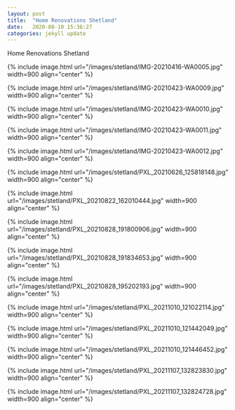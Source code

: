 ```yaml
---
layout: post
title:  "Home Renovations Shetland"
date:   2020-08-10 15:36:27
categories: jekyll update
---
```


Home Renovations Shetland

{% include image.html url="/images/stetland/IMG-20210416-WA0005.jpg" width=900 align="center" %}

{% include image.html url="/images/stetland/IMG-20210423-WA0009.jpg" width=900 align="center" %}

{% include image.html url="/images/stetland/IMG-20210423-WA0010.jpg" width=900 align="center" %}

{% include image.html url="/images/stetland/IMG-20210423-WA0011.jpg" width=900 align="center" %}

{% include image.html url="/images/stetland/IMG-20210423-WA0012.jpg" width=900 align="center" %}

{% include image.html url="/images/stetland/PXL_20210626_125818148.jpg" width=900 align="center" %}

{% include image.html url="/images/stetland/PXL_20210822_162010444.jpg" width=900 align="center" %}

{% include image.html url="/images/stetland/PXL_20210828_191800906.jpg" width=900 align="center" %}

{% include image.html url="/images/stetland/PXL_20210828_191834653.jpg" width=900 align="center" %}

{% include image.html url="/images/stetland/PXL_20210828_195202193.jpg" width=900 align="center" %}

{% include image.html url="/images/stetland/PXL_20211010_121022114.jpg" width=900 align="center" %}

{% include image.html url="/images/stetland/PXL_20211010_121442049.jpg" width=900 align="center" %}

{% include image.html url="/images/stetland/PXL_20211010_121446452.jpg" width=900 align="center" %}

{% include image.html url="/images/stetland/PXL_20211107_132823830.jpg" width=900 align="center" %}

{% include image.html url="/images/stetland/PXL_20211107_132824728.jpg" width=900 align="center" %}
